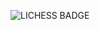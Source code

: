 
![LICHESS BADGE](https://img.shields.io/badge/-blitz%3A%20%3F%3F%3F%3F-gray?style=plastic&logo=lichess&label=elib&labelColor=black&color=gray)
